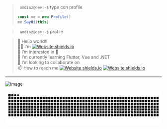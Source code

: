 > ` amdiaz@dev:-$` type con profile
>   ``` ts
>   const me = new Profile()
>   me.SayHi(this)
>   ```

> ` amdiaz@dev:-$` profile 

> 🖖 Hello world!!<br>
> 🐱‍🚀 I'm [![Website shields.io](https://img.shields.io/badge/Amdiaz-😉-green.svg)](https://antoniomdm.dev/)<br>
> 👀 I’m interested in 🖖<br>
> 🌱 I’m currently learning Flutter, Vue and .NET <br>
> 💞️ I’m looking to collaborate on <br>
> 📫 How to reach me [![Website shields.io](https://img.shields.io/badge/xenxi%230708-5865F2.svg?logo=discord&logoColor=white)](https://antoniomdm.dev/) [![Website shields.io](https://img.shields.io/badge/antoniom.diaz.moreno-EA4335.svg?logo=gmail&logoColor=white)](mailto:antoniom.diaz.moreno@gmail.com) <br>
---


![image](https://hits.seeyoufarm.com/api/count/incr/badge.svg?url=https%3A%2F%2Fgithub.com%2Fxenxi1212%2Fhit-counter) 
<p align="center">
<picture >
  <source media="(prefers-color-scheme: dark)" srcset="assets/github-contribution-grid-snake-dark.svg">
  <source media="(prefers-color-scheme: light)" srcset="assets/github-contribution-grid-snake.svg">
  <img alt="github-snake" src="assets/github-contribution-grid-snake.svg">
</picture>
<!-- ![image](https://github-readme-stats.vercel.app/api/top-langs/?username=xenxi)  -->
<!-- 
![image](https://github-profile-summary-cards.vercel.app/api/cards/profile-details?username=xenxi) <br>
![image](https://github-readme-stats-git-masterrstaa-rickstaa.vercel.app/api?username=xenxi)
 -->
